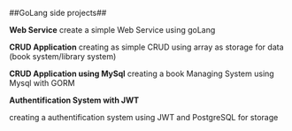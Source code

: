##GoLang side projects##

**Web Service**
create a simple Web Service using goLang

**CRUD Application**
creating as simple CRUD using array as storage for data (book system/library system)

**CRUD Application using MySql**
creating a book Managing System using Mysql with GORM

**Authentification System with JWT**

creating a authentification system using JWT and PostgreSQL for storage
